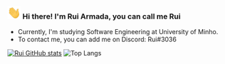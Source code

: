 ### <img src="https://raw.githubusercontent.com/RuiArmada/RuiArmada/master/hand_wave.gif" width="30px"> Hi there! I'm Rui Armada, you can call me Rui
- Currently, I'm studying Software Engineering at University of Minho.
- To contact me, you can add me on Discord: Rui#3036 

[![Rui GitHub stats](https://github-readme-stats.vercel.app/api?username=RuiArmada&count_private=true&&show_icons=true&theme=dracula)](https://github.com/anuraghazra/github-readme-stats)  ![Top Langs](https://github-readme-stats.vercel.app/api/top-langs/?username=RuiArmada&layout=compact&theme=dracula)
